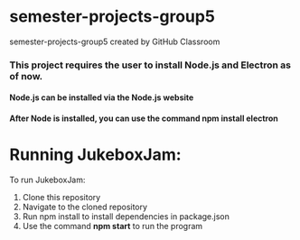 # semester-projects-group5
semester-projects-group5 created by GitHub Classroom
### This project requires the user to install Node.js and Electron as of now.
#### Node.js can be installed via the Node.js website
#### After Node is installed, you can use the command npm install electron


# Running JukeboxJam:
To run JukeboxJam:
1) Clone this repository
2) Navigate to the cloned repository
3) Run npm install to install dependencies in package.json
4) Use the command **npm start** to run the program

